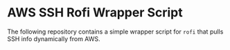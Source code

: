 # AWS SSH Rofi Wrapper Script

The following repository contains a simple wrapper script for `rofi` that pulls
SSH info dynamically from AWS.
